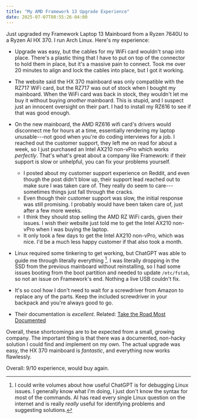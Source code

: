 ```yaml
---
title: "My AMD Framework 13 Upgrade Experience"
date: 2025-07-07T08:55:26-04:00
---
```


Just upgraded my Framework Laptop 13 Mainboard from a Ryzen 7640U to a Ryzen AI HX 370. I run Arch Linux. Here's my experience:

* Upgrade was easy, but the cables for my WiFi card wouldn't snap into place. There's a plastic thing that I have to put on top of the connector to hold them in place, but it's a massive pain to connect. Took me over 20 minutes to align and lock the cables into place, but I got it working.

* The website said the HX 370 mainboard was only compatible with the RZ717 WiFi card, but the RZ717 was out of stock when I bought my mainboard. When the WiFi card was back in stock, they wouldn't let me buy it without buying *another* mainboard. This is stupid, and I suspect just an innocent oversight on their part. I had to install my RZ616 to see if that was good enough.

* On the new mainboard, the AMD RZ616 wifi card's drivers would disconnect me for hours at a time, essentially rendering my laptop unusable---not good when you're do coding interviews for a job. I reached out the customer support, they left me on read for about a week, so I just purchased an Intel AX210 non-vPro which works *perfectly*. That's what's great about a company like Framework: if their support is slow or unhelpful, you can fix your problems yourself.
    * I posted about my customer support experience on Reddit, and even though the post didn't blow up, their support lead reached out to make sure I was taken care of. They really do seem to care---sometimes things just fall through the cracks.
    * Even though their customer support was slow, the initial response was still promising. I probably would have been taken care of, just after a few more weeks.
    * I think they should stop selling the AMD RZ WiFi cards, given their issues. I wish their website just told me to get the Intel AX210 non-vPro when I was buying the laptop.
    * It only took a few days to get the Intel AX210 non-vPro, which was nice. I'd be a much less happy customer if that also took a month.

* Linux required some tinkering to get working, but ChatGPT was able to guide me through literally everything [^1]. I was literally dropping in the SSD from the previous mainboard without reinstalling, so I had some issues booting from the boot partition and needed to update `/etc/fstab`, so not an issue on Framework's end. Nothing a live USB couldn't fix.

[^1]: I could write volumes about how useful ChatGPT is for debugging Linux issues. I generally know what I'm doing, I just don't know the syntax for most of the commands. AI has read every single Linux question on the internet and is really *really* useful for identifying problems and suggesting solutions.

* It's so cool how I don't need to wait for a screwdriver from Amazon to replace any of the parts. Keep the included screwdriver in your backpack and you're always good to go.

* Their documentation is *excellent*. Related: [Take the Road Most Documented](/blog/take-the-road-most-documented)

Overall, these shortcomings are to be expected from a small, growing company. The important thing is that there was a documented, non-hacky solution I could find and implement on my own. The actual upgrade was easy, the HX 370 mainboard is *fantastic*, and everything now works flawlessly.

Overall: 9/10 experience, would buy again. 
